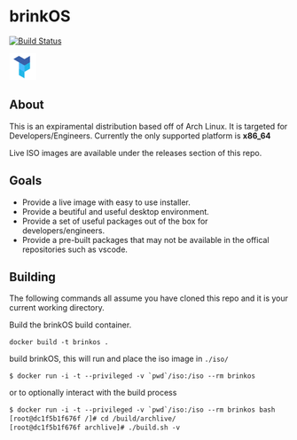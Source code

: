 # brinkOS

[![Build Status](https://travis-ci.org/brinkOS/brinkOS.svg?branch=master)](https://travis-ci.org/brinkOS/brinkOS)

![logo](icon.png)
## About

This is an expiramental distribution based off of Arch Linux. It is targeted for Developers/Engineers.
Currently the only supported platform is **x86_64**


Live ISO images are available under the releases section of this repo.


## Goals

* Provide a live image with easy to use installer.
* Provide a beutiful and useful desktop environment.
* Provide a set of useful packages out of the box for developers/engineers.
* Provide a pre-built packages that may not be available in the offical repositories such as vscode.



## Building
The following commands all assume you have cloned this repo and it is your current working directory.

Build the brinkOS build container.

```shell
docker build -t brinkos .
```

build brinkOS, this will run and place the iso image in `./iso/`

```shell
$ docker run -i -t --privileged -v `pwd`/iso:/iso --rm brinkos
```

or to optionally interact with the build process
```shell
$ docker run -i -t --privileged -v `pwd`/iso:/iso --rm brinkos bash
[root@dc1f5b1f676f /]# cd /build/archlive/
[root@dc1f5b1f676f archlive]# ./build.sh -v
```
